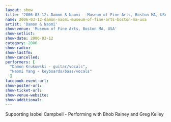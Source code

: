 ```yaml
---
layout: show
title: '2006-03-12: Damon & Naomi - Museum of Fine Arts, Boston MA, USA'
name: 2006-03-12-damon-naomi-museum-of-fine-arts-boston-ma-usa
artist: 'Damon & Naomi'
show-venue: 'Museum of Fine Arts, Boston MA, USA'
show-setlist: 
show-date: 2006-03-12
category: 2006
show-radio: 
show-lastfm: 
show-cancelled: 
performers: [
  "Damon Krukowski - guitar/vocals",
  "Naomi Yang - keyboards/bass/vocals"
  ]
facebook-event-url: 
show-poster-url: 
show-ticket-url: 
show-venue-website: 
show-additional: 
---
```


Supporting Isobel Campbell - Performing with Bhob Rainey and Greg Kelley